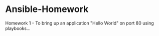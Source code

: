 # Ansible-Homework
Homework 1 - To bring up an application "Hello World" on port 80 using playbooks...
